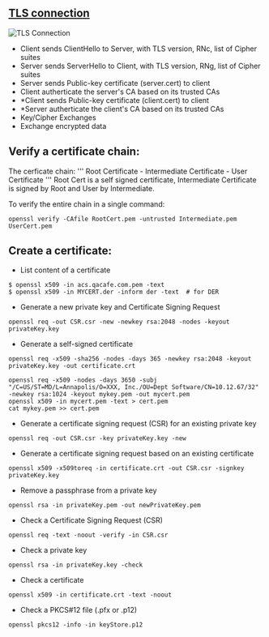 ## [TLS connection](https://ldapwiki.com/wiki/How%20SSL-TLS%20Works)
![TLS Connection](https://www.acunetix.com/wp-content/uploads/2017/01/image34.png)
- Client sends ClientHello to Server, with TLS version, RNc, list of Cipher suites
- Server sends ServerHello to Client, with TLS version, RNg, list of Cipher suites
- Server sends Public-key certificate (server.cert) to client
- Client autherticate the server's CA based on its trusted CAs
- *Client sends Public-key certificate (client.cert) to client
- *Server autherticate the client's CA based on its trusted CAs
- Key/Cipher Exchanges
- Exchange encrypted data

## Verify a certificate chain:
The cerficate chain:
'''
Root Certificate - Intermediate Certificate - User Certificate
'''
Root Cert is a self signed certificate, Intermediate Certificate is signed by Root and User by Intermediate.

To verify the entire chain in a single command:
```
openssl verify -CAfile RootCert.pem -untrusted Intermediate.pem UserCert.pem
```

## Create a certificate:
- List content of a certificate
```
$ openssl x509 -in acs.qacafe.com.pem -text
$ openssl x509 -in MYCERT.der -inform der -text  # for DER
```
- Generate a new private key and Certificate Signing Request
```
openssl req -out CSR.csr -new -newkey rsa:2048 -nodes -keyout privateKey.key
```
- Generate a self-signed certificate
```
openssl req -x509 -sha256 -nodes -days 365 -newkey rsa:2048 -keyout privateKey.key -out certificate.crt

openssl req -x509 -nodes -days 3650 -subj "/C=US/ST=MD/L=Annapolis/O=XXX, Inc./OU=Dept Software/CN=10.12.67/32" -newkey rsa:1024 -keyout mykey.pem -out mycert.pem
openssl x509 -in mycert.pem -text > cert.pem
cat mykey.pem >> cert.pem
```
- Generate a certificate signing request (CSR) for an existing private key
```
openssl req -out CSR.csr -key privateKey.key -new
```
- Generate a certificate signing request based on an existing certificate
```
openssl x509 -x509toreq -in certificate.crt -out CSR.csr -signkey privateKey.key
```
- Remove a passphrase from a private key
```
openssl rsa -in privateKey.pem -out newPrivateKey.pem
```
- Check a Certificate Signing Request (CSR)
```
openssl req -text -noout -verify -in CSR.csr
```
- Check a private key
```
openssl rsa -in privateKey.key -check
```
 - Check a certificate
 ```
openssl x509 -in certificate.crt -text -noout
```
- Check a PKCS#12 file (.pfx or .p12)
```
openssl pkcs12 -info -in keyStore.p12
```

 

